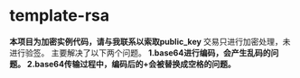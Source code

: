 # template-rsa
**本项目为加密实例代码，请与我联系以索取public_key**
交易只进行加密处理，未进行验签。
主要解决了以下两个问题。
**1.base64进行编码，会产生乱码的问题。
2.base64传输过程中，编码后的+会被替换成空格的问题。**
